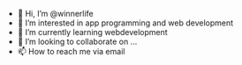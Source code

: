- 👋 Hi, I’m @winnerlife
- 👀 I’m interested in app programming and web development
- 🌱 I’m currently learning webdevelopment
- 💞️ I’m looking to collaborate on ...
- 📫 How to reach me via email 

<!---
winnerlife/winnerlife is a ✨ special ✨ repository because its `README.md` (this file) appears on your GitHub profile.
You can click the Preview link to take a look at your changes.
--->
